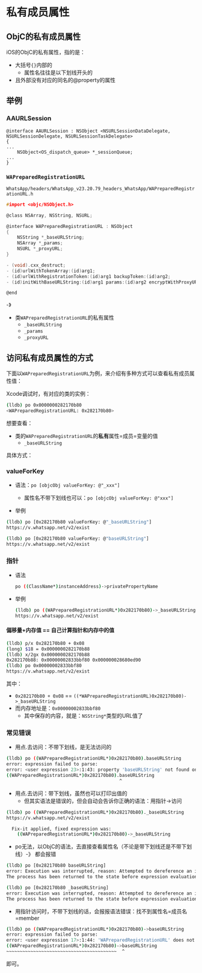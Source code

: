 # 私有成员属性

## ObjC的私有成员属性

iOS的ObjC的私有属性，指的是：

* 大括号`{}`内部的
  * 属性名往往是以下划线开头的
* 且外部没有对应的同名的@property的属性

## 举例

### AAURLSession

```objc
@interface AAURLSession : NSObject <NSURLSessionDataDelegate, NSURLSessionDelegate, NSURLSessionTaskDelegate>
{
...
    NSObject<OS_dispatch_queue> *_sessionQueue;
...
}
```

### `WAPreparedRegistrationURL`

`WhatsApp/headers/WhatsApp_v23.20.79_headers_WhatsApp/WAPreparedRegistrationURL.h`

```c
#import <objc/NSObject.h>

@class NSArray, NSString, NSURL;

@interface WAPreparedRegistrationURL : NSObject
{
    NSString *_baseURLString;
    NSArray *_params;
    NSURL *_proxyURL;
}

- (void).cxx_destruct;
- (id)urlWithTokenArray:(id)arg1;
- (id)urlWithRegistrationToken:(id)arg1 backupToken:(id)arg2;
- (id)initWithBaseURLString:(id)arg1 params:(id)arg2 encryptWithProxyURL:(id)arg3;

@end
```

-》

* 类`WAPreparedRegistrationURL`的私有属性
  * `_baseURLString`
  * `_params`
  * `_proxyURL`

## 访问私有成员属性的方式

下面以`WAPreparedRegistrationURL`为例，来介绍有多种方式可以查看私有成员属性值：

Xcode调试时，有对应的类的实例：

```bash
(lldb) po 0x0000000282170b80
<WAPreparedRegistrationURL: 0x282170b80>
```

想要查看：

* 类的`WAPreparedRegistrationURL`的**私有**属性=成员=变量的值
  * `_baseURLString`

具体方式：

### valueForKey

* 语法：`po [objcObj valueForKey: @"_xxx"]`
  * 属性名不带下划线也可以：`po [objcObj valueForKey: @"xxx"]`

* 举例

```bash
(lldb) po [0x282170b80 valueForKey: @"_baseURLString"]
https://v.whatsapp.net/v2/exist

(lldb) po [0x282170b80 valueForKey: @"baseURLString"]
https://v.whatsapp.net/v2/exist
```

### 指针

* 语法
  ```bash
  po ((ClassName*)instanceAddress)->privatePropertyName
  ```
* 举例
  ```bash
  (lldb) po ((WAPreparedRegistrationURL*)0x282170b80)->_baseURLString
  https://v.whatsapp.net/v2/exist
  ```

#### 偏移量+内存值 == 自己计算指针和内存中的值

```bash
(lldb) p/x 0x282170b80 + 0x08
(long) $18 = 0x0000000282170b88
(lldb) x/2gx 0x0000000282170b88
0x282170b88: 0x00000002833bbf80 0x000000028680ed90
(lldb) po 0x00000002833bbf80
https://v.whatsapp.net/v2/exist
```

其中：

* `0x282170b80 + 0x08` == `((*WAPreparedRegistrationURL)0x282170b80)->_baseURLString`
* 而内存地址是：`0x00000002833bbf80`
    * 其中保存的内容，就是：`NSString*`类型的URL值了

### 常见错误

* 用点.去访问：不带下划线，是无法访问的

```bash
(lldb) po ((WAPreparedRegistrationURL*)0x282170b80).baseURLString
error: expression failed to parse:
error: <user expression 23>:1:43: property 'baseURLString' not found on object of type 'WAPreparedRegistrationURL *'
((WAPreparedRegistrationURL*)0x282170b80).baseURLString
                                          ^
```

* 用点.去访问：带下划线，虽然也可以打印出值的
  * 但其实语法是错误的，但会自动会告诉你正确的语法：用指针->访问

```bash
(lldb) po ((WAPreparedRegistrationURL*)0x282170b80)._baseURLString
https://v.whatsapp.net/v2/exist

  Fix-it applied, fixed expression was: 
    ((WAPreparedRegistrationURL*)0x282170b80)->_baseURLString
```

* po无法，以ObjC的语法，去直接查看属性名（不论是带下划线还是不带下划线）-》 都会报错

```bash
(lldb) po [0x282170b80 baseURLString]
error: Execution was interrupted, reason: Attempted to dereference an invalid ObjC Object or send it an unrecognized selector.
The process has been returned to the state before expression evaluation.

(lldb) po [0x282170b80 _baseURLString]
error: Execution was interrupted, reason: Attempted to dereference an invalid ObjC Object or send it an unrecognized selector.
The process has been returned to the state before expression evaluation.
```

* 用指针访问时，不带下划线的话，会报报语法错误：找不到属性名=成员名=member

```bash
(lldb) po ((WAPreparedRegistrationURL*)0x282170b80)->baseURLString
error: expression failed to parse:
error: <user expression 17>:1:44: 'WAPreparedRegistrationURL' does not have a member named 'baseURLString'
((WAPreparedRegistrationURL*)0x282170b80)->baseURLString
~~~~~~~~~~~~~~~~~~~~~~~~~~~~~~~~~~~~~~~~~  ^
```

即可。